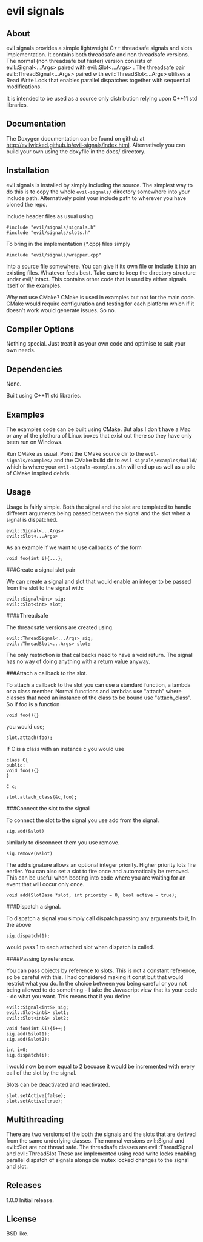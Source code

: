 evil signals
============

About
-----

evil signals provides a simple lightweight C++ threadsafe signals and slots implementation. It contains both threadsafe and 
non threadsafe versions. The normal (non threadsafe but faster) version consists of evil::Signal<...Args> paired with evil::Slot<...Args> .
The threadsafe pair evil::ThreadSignal<...Args> paired with evil::ThreadSlot<...Args> utilises a Read Write Lock that enables parallel dispatches together with sequential modifications. 

It is intended to be used as a source only distribution relying upon C++11 std libraries.

Documentation
-------------

The Doxygen documentation can be found on github at http://evilwicked.github.io/evil-signals/index.html.  Alternatively you can build
your own using the doxyfile in the docs/ directory.

Installation
------------
evil signals is installed by simply including the source. The simplest way to do this is to copy the whole `evil-signals/`  directory somewhere into your include path. Alternatively point your include path to wherever you have cloned the repo.

include header files as usual using 

    #include "evil/signals/signals.h"
    #include "evil/signals/slots.h"
	
To bring in the implementation (*.cpp) files simply   

    #include "evil/signals/wrapper.cpp"

into a source file somewhere. You can give it its own file or include it into an existing files. Whatever
feels best.  Take care to keep the directory structure under evil/ intact. This contains other code that is used by either signals itself or the examples.


Why not use CMake?  CMake is used in examples but not for the main code. CMake would require configuration and testing for each platform which if it doesn't work would generate issues. So no.

Compiler Options
----------------
Nothing special. Just treat it as your own code and optimise to suit your own needs.
 
Dependencies
------------
None.

Built using C++11 std libraries.

Examples
--------
The examples code can be built using CMake.  But alas I don't have a Mac or any of the plethora of Linux boxes that exist out there so they have only been run on Windows.

Run CMake as usual. Point the CMake source dir to the `evil-signals/examples/` and the CMake build dir to `evil-signals/examples/build/` which is where your `evil-signals-examples.sln` will end up as well as a pile of CMake inspired debris.


Usage
-----
	
Usage is fairly simple. Both the signal and the slot are templated to handle different arguments being passed between the signal
and the slot when a signal is dispatched.

	evil::Signal<...Args>
	evil::Slot<...Args>
		
As an example if we want to use callbacks of the form

	void foo(int i){...};

###Create a signal slot pair
	
We can create a signal and slot that would enable an integer to be passed from the slot to the signal with:

	evil::Signal<int> sig;
	evil::Slot<int> slot;

####Threadsafe
	
The threadsafe versions are created using.
	
	evil::ThreadSignal<...Args> sig;
	evil::ThreadSlot<...Args> slot;

The only restriction is that callbacks need to have a void return.  The signal has no way of
doing anything with a return value anyway.

###Attach a callback to the slot.

To attach a callback to the slot you can use a standard function, a lambda or a class member.
Normal functions and lambdas use "attach" where classes that need an instance of the class to be bound
use "attach_class". So if foo is a function

	void foo(){}

you would use;

	slot.attach(foo);


If C is a class with an instance c you would use

	class C{
	public:
	void foo(){}
	}

	C c;

	slot.attach_class(&c,foo);

###Connect the slot to the signal
	
To connect the slot to the signal you use add from the signal.

	sig.add(&slot)

similarly to disconnect them you use remove.

	sig.remove(&slot)

The add signature allows an optional integer priority.  Higher priority lots fire earlier. You
can also set a slot to fire once and automatically be removed.  This can be useful when booting
into code where you are waiting for an event that will occur only once.

	void add(SlotBase *slot, int priority = 0, bool active = true);

###Dispatch a signal.
	
To dispatch a signal you simply call dispatch passing any arguments to it, In the above

	sig.dispatch(1);
	
would pass 1 to each attached slot when dispatch is called.

####Passing by reference.  

You can pass objects by reference to slots. This is not a constant reference, so be careful with this. 
I had considered making it const but that would restrict what you do. In the choice between you being 
careful or you not being allowed to do something - I take the Javascript view that its your code - do 
what you want. This means that if you define

	evil::Signal<int&> sig;
	evil::Slot<int&> slot1;
	evil::Slot<int&> slot2;

	void foo(int &i){i++;}
	sig.add(&slot1);
	sig.add(&slot2);

	int i=0;
	sig.dispatch(i);

i would now be now equal to 2 becuase it would be incremented with every call of the slot by the signal.

Slots can be deactivated and reactivated.

	slot.setActive(false);
	slot.setActive(true);

Multithreading
--------------

There are two versions of the both the signals and the slots that are derived from the same underlying classes.  The normal
versions  evil::Signal and evil::Slot are not thread safe.   The threadsafe classes are evil::ThreadSignal and evil::ThreadSlot
These are implemented using read write locks enabling parallel dispatch of signals alongside mutex locked changes to the signal
and slot.

Releases
--------

1.0.0  Initial release.


License
-------

BSD like.